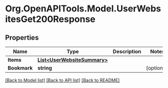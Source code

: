 # Org.OpenAPITools.Model.UserWebsitesGet200Response

## Properties

Name | Type | Description | Notes
------------ | ------------- | ------------- | -------------
**Items** | [**List&lt;UserWebsiteSummary&gt;**](UserWebsiteSummary.md) |  | 
**Bookmark** | **string** |  | [optional] 

[[Back to Model list]](../README.md#documentation-for-models) [[Back to API list]](../README.md#documentation-for-api-endpoints) [[Back to README]](../README.md)

